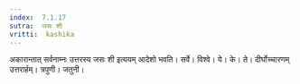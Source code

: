 ```yaml
---
index:  7.1.17
sutra:  जसः शी
vritti:  kashika 
---
```


अकारान्तात् सर्वनाम्नः उत्तरस्य जसः शी इत्ययम् आदेशो भवति। सर्वे। विश्वे। ये। के। ते। दीर्घोच्चारणम् उत्तरार्हम्। त्रपुणी। जतुनी।


